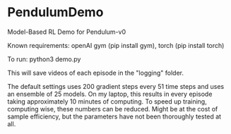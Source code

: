 # PendulumDemo
Model-Based RL Demo for Pendulum-v0

Known requirements:
openAI gym (pip install gym), 
torch (pip install torch)

To run:
python3 demo.py

This will save videos of each episode in the "logging" folder.

The default settings uses 200 gradient steps every 51 time steps and uses an ensemble of 25 models. 
On my laptop, this results in every episode taking approximately 10 minutes of computing. To speed up training, computing wise, these numbers can be reduced. Might be at the cost of sample efficiency, but the parameters have not been thoroughly tested at all.

